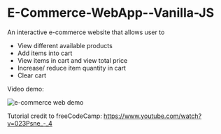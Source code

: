 # E-Commerce-WebApp--Vanilla-JS

An interactive e-commerce website that allows user to 
- View different available products
- Add items into cart
- View items in cart and view total price
- Increase/ reduce item quantity in cart 
- Clear cart 

Video demo:

![e-commerce web demo](https://user-images.githubusercontent.com/57489399/99892655-100cb080-2cb2-11eb-8126-9817e6596bf5.gif)

Tutorial credit to freeCodeCamp: https://www.youtube.com/watch?v=023Psne_-_4
